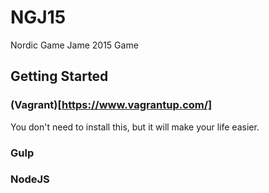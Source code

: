 # NGJ15
Nordic Game Jame 2015 Game

## Getting Started

### (Vagrant)[https://www.vagrantup.com/]
You don't need to install this, but it will make your life easier.

### Gulp

### NodeJS